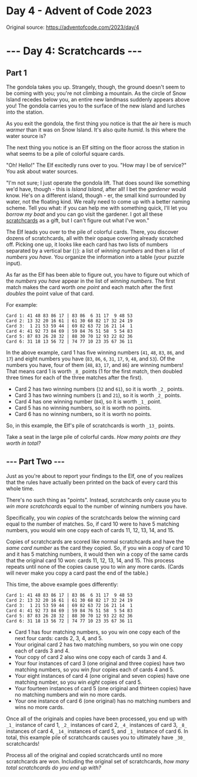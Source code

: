 # Day 4 - Advent of Code 2023

Original source: https://adventofcode.com/2023/day/4


#  --- Day 4: Scratchcards ---

## Part 1


The gondola takes you up. Strangely, though, the ground doesn't seem to be coming with you; you're not climbing a mountain. As the circle of Snow Island recedes below you, an entire new landmass suddenly appears above you! The gondola carries you to the surface of the new island and lurches into the station.

As you exit the gondola, the first thing you notice is that the air here is much  _warmer_  than it was on Snow Island. It's also quite  _humid_. Is this where the water source is?

The next thing you notice is an Elf sitting on the floor across the station in what seems to be a pile of colorful square cards.

"Oh! Hello!" The Elf excitedly runs over to you. "How may I be of service?" You ask about water sources.

"I'm not sure; I just operate the gondola lift. That does sound like something we'd have, though - this is  _Island Island_, after all! I bet the  _gardener_  would know. He's on a different island, though - er, the small kind surrounded by water, not the floating kind. We really need to come up with a better naming scheme. Tell you what: if you can help me with something quick, I'll let you  _borrow my boat_  and you can go visit the gardener. I got all these  [scratchcards](https://en.wikipedia.org/wiki/Scratchcard)  as a gift, but I can't figure out what I've won."

The Elf leads you over to the pile of colorful cards. There, you discover dozens of scratchcards, all with their opaque covering already scratched off. Picking one up, it looks like each card has two lists of numbers separated by a vertical bar (`|`): a list of  _winning numbers_  and then a list of  _numbers you have_. You organize the information into a table (your puzzle input).

As far as the Elf has been able to figure out, you have to figure out which of the  _numbers you have_  appear in the list of  _winning numbers_. The first match makes the card worth  _one point_  and each match after the first  _doubles_  the point value of that card.

For example:

```
Card 1: 41 48 83 86 17 | 83 86  6 31 17  9 48 53
Card 2: 13 32 20 16 61 | 61 30 68 82 17 32 24 19
Card 3:  1 21 53 59 44 | 69 82 63 72 16 21 14  1
Card 4: 41 92 73 84 69 | 59 84 76 51 58  5 54 83
Card 5: 87 83 26 28 32 | 88 30 70 12 93 22 82 36
Card 6: 31 18 13 56 72 | 74 77 10 23 35 67 36 11
```

In the above example, card 1 has five winning numbers (`41`,  `48`,  `83`,  `86`, and  `17`) and eight numbers you have (`83`,  `86`,  `6`,  `31`,  `17`,  `9`,  `48`, and  `53`). Of the numbers you have, four of them (`48`,  `83`,  `17`, and  `86`) are winning numbers! That means card 1 is worth  `_8_`  points (1 for the first match, then doubled three times for each of the three matches after the first).

-   Card 2 has two winning numbers (`32`  and  `61`), so it is worth  `_2_`  points.
-   Card 3 has two winning numbers (`1`  and  `21`), so it is worth  `_2_`  points.
-   Card 4 has one winning number (`84`), so it is worth  `_1_`  point.
-   Card 5 has no winning numbers, so it is worth no points.
-   Card 6 has no winning numbers, so it is worth no points.

So, in this example, the Elf's pile of scratchcards is worth  `_13_`  points.

Take a seat in the large pile of colorful cards.  _How many points are they worth in total?_

## --- Part Two ---
Just as you're about to report your findings to the Elf, one of you realizes that the rules have actually been printed on the back of every card this whole time.

There's no such thing as "points". Instead, scratchcards only cause you to  _win more scratchcards_  equal to the number of winning numbers you have.

Specifically, you win  _copies_  of the scratchcards below the winning card equal to the number of matches. So, if card 10 were to have 5 matching numbers, you would win one copy each of cards 11, 12, 13, 14, and 15.

Copies of scratchcards are scored like normal scratchcards and have the  _same card number_  as the card they copied. So, if you win a copy of card 10 and it has 5 matching numbers, it would then win a copy of the same cards that the original card 10 won: cards 11, 12, 13, 14, and 15. This process repeats until none of the copies cause you to win any more cards. (Cards will never make you copy a card past the end of the table.)

This time, the above example goes differently:

```
Card 1: 41 48 83 86 17 | 83 86  6 31 17  9 48 53
Card 2: 13 32 20 16 61 | 61 30 68 82 17 32 24 19
Card 3:  1 21 53 59 44 | 69 82 63 72 16 21 14  1
Card 4: 41 92 73 84 69 | 59 84 76 51 58  5 54 83
Card 5: 87 83 26 28 32 | 88 30 70 12 93 22 82 36
Card 6: 31 18 13 56 72 | 74 77 10 23 35 67 36 11
```

-   Card 1 has four matching numbers, so you win one copy each of the next four cards: cards 2, 3, 4, and 5.
-   Your original card 2 has two matching numbers, so you win one copy each of cards 3 and 4.
-   Your copy of card 2 also wins one copy each of cards 3 and 4.
-   Your four instances of card 3 (one original and three copies) have two matching numbers, so you win  _four_  copies each of cards 4 and 5.
-   Your eight instances of card 4 (one original and seven copies) have one matching number, so you win  _eight_  copies of card 5.
-   Your fourteen instances of card 5 (one original and thirteen copies) have no matching numbers and win no more cards.
-   Your one instance of card 6 (one original) has no matching numbers and wins no more cards.

Once all of the originals and copies have been processed, you end up with  `_1_`  instance of card 1,  `_2_`  instances of card 2,  `_4_`  instances of card 3,  `_8_`  instances of card 4,  `_14_`  instances of card 5, and  `_1_`  instance of card 6. In total, this example pile of scratchcards causes you to ultimately have  `_30_`  scratchcards!

Process all of the original and copied scratchcards until no more scratchcards are won. Including the original set of scratchcards,  _how many total scratchcards do you end up with?_
